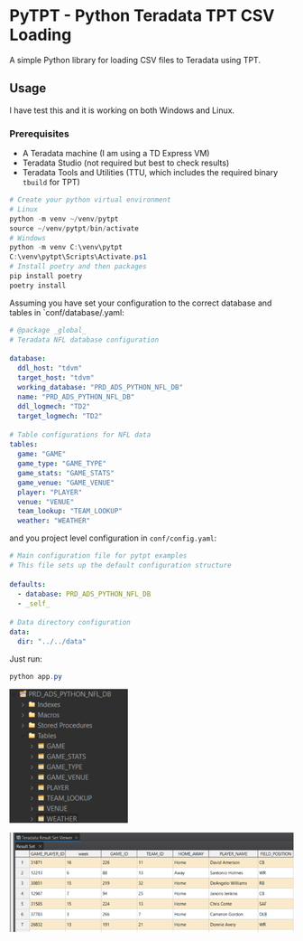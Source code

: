 # PyTPT - Python Teradata TPT CSV Loading

A simple Python library for loading CSV files to Teradata using TPT.

## Usage

I have test this and it is working on both Windows and Linux.

### Prerequisites

- A Teradata machine (I am using a TD Express VM)
- Teradata Studio (not required but best to check results)
- Teradata Tools and Utilities (TTU, which includes the required binary `tbuild` for TPT)
  
```ps1
# Create your python virtual environment
# Linux
python -m venv ~/venv/pytpt
source ~/venv/pytpt/bin/activate
# Windows
python -m venv C:\venv\pytpt
C:\venv\pytpt\Scripts\Activate.ps1
# Install poetry and then packages
pip install poetry
poetry install
```

Assuming you have set your configuration to the correct database and tables in `conf/database/<databasename>.yaml:

```yaml
# @package _global_
# Teradata NFL database configuration

database:
  ddl_host: "tdvm"
  target_host: "tdvm"
  working_database: "PRD_ADS_PYTHON_NFL_DB"
  name: "PRD_ADS_PYTHON_NFL_DB"
  ddl_logmech: "TD2"
  target_logmech: "TD2"

# Table configurations for NFL data
tables:
  game: "GAME"
  game_type: "GAME_TYPE"
  game_stats: "GAME_STATS"
  game_venue: "GAME_VENUE"
  player: "PLAYER"
  venue: "VENUE" 
  team_lookup: "TEAM_LOOKUP"
  weather: "WEATHER"
```

and you project level configuration in `conf/config.yaml`:

```yaml
# Main configuration file for pytpt examples
# This file sets up the default configuration structure

defaults:
  - database: PRD_ADS_PYTHON_NFL_DB
  - _self_

# Data directory configuration
data:
  dir: "../../data"
```

Just run:

```ps1
python app.py
```

![](./docs/database-tables.png)

![](./docs/game-table-load-results.png)